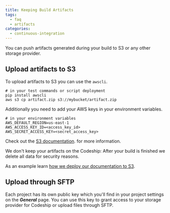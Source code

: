 ```yaml
---
title: Keeping Build Artifacts
tags:
  - faq
  - artifacts
categories:
  - continuous-integration
---
```

You can push artifacts generated during your build to S3 or any other storage provider.

## Upload artifacts to S3

To upload artifacts to S3 you can use the ```awscli```.

~~~shell
# in your test commands or script deployment
pip install awscli
aws s3 cp artifact.zip s3://mybucket/artifact.zip
~~~

Additionally you need to add your AWS keys in your environment variables.

~~~shell
# in your environment variables
AWS_DEFAULT_REGION=us-east-1
AWS_ACCESS_KEY_ID=<access_key_id>
AWS_SECRET_ACCESS_KEY=<secret_access_key>
~~~

Check out the [S3 documentation](http://docs.aws.amazon.com/cli/latest/reference/s3/index.html). for more information.

We don't keep your artifacts on the Codeship: After your build is finished we delete all data for security reasons.

As an example learn [how we deploy our documentation to S3](http://blog.codeship.com/middleman-s3-deploy/).

## Upload through SFTP

Each project has its own public key which you'll find in your project settings on the ***General*** page. You can use this key to grant access to your storage provider for Codeship or upload files through SFTP.
